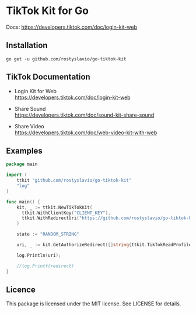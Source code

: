 # TikTok Kit for Go
Docs: https://developers.tiktok.com/doc/login-kit-web
## Installation
```shell
go get -u github.com/rostyslavio/go-tiktok-kit
```
## TikTok Documentation
- Login Kit for Web  
https://developers.tiktok.com/doc/login-kit-web

- Share Sound  
https://developers.tiktok.com/doc/sound-kit-share-sound

- Share Video  
https://developers.tiktok.com/doc/web-video-kit-with-web

[comment]: <> (- Embed Videos  )

[comment]: <> (https://developers.tiktok.com/doc/embed-videos)

[comment]: <> (- Webhooks  )

[comment]: <> (https://developers.tiktok.com/doc/webhooks-overview)

## Examples
```go
package main

import (
	ttkit "github.com/rostyslavio/go-tiktok-kit"
	"log"
)

func main() {
	kit, _ := ttkit.NewTikTokKit(
	  ttkit.WithClientKey("CLIENT_KEY"),
	  ttkit.WithRedirectUri("https://github.com/rostyslavio/go-tiktok-kit"),
	)

	state := "RANDOM_STRING"

	uri, _ := kit.GetAuthorizeRedirect([]string{ttkit.TikTokReadProfileScope}, state)

	log.Println(uri);

	//log.Printf(redirect)
}
```

## Licence
This package is licensed under the MIT license. See LICENSE for details.
